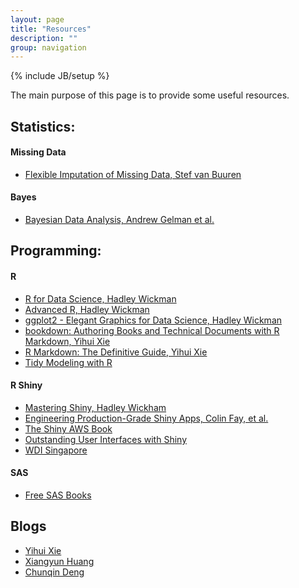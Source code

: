 ```yaml
---
layout: page
title: "Resources"
description: ""
group: navigation
---
```

{% include JB/setup %}

The main purpose of this page is to provide some useful resources. 

## Statistics: 

#### Missing Data
- [Flexible Imputation of Missing Data, Stef van Buuren](https://stefvanbuuren.name/fimd/ch-multivariate.html)

#### Bayes
- [Bayesian Data Analysis, Andrew Gelman et al. ](http://www.stat.columbia.edu/~gelman/book/)

## Programming: 

#### R

- [R for Data Science, Hadley Wickman](https://r4ds.had.co.nz/)
- [Advanced R, Hadley Wickman](https://adv-r.hadley.nz/)
- [ggplot2 - Elegant Graphics for Data Science, Hadley Wickman](https://ggplot2-book.org/index.html)
- [bookdown: Authoring Books and Technical Documents with R Markdown, Yihui Xie](https://bookdown.org/yihui/bookdown/)
- [R Markdown: The Definitive Guide, Yihui Xie](https://bookdown.org/yihui/rmarkdown/)
- [Tidy Modeling with R](https://www.tmwr.org/index.html)

#### R Shiny 
- [Mastering Shiny, Hadley Wickham](https://mastering-shiny.org/index.html)
- [Engineering Production-Grade Shiny Apps, Colin Fay, et al. ](https://engineering-shiny.org/index.html)
- [The Shiny AWS Book](https://business-science.github.io/shiny-production-with-aws-book/index.html)
- [Outstanding User Interfaces with Shiny](https://unleash-shiny.rinterface.com/web-intro.html)
- [WDI Singapore](https://wdi-sg.github.io/gitbook-2018/ )

#### SAS 

- [Free SAS Books](https://support.sas.com/en/books/free-books.html)

## Blogs 

- [Yihui Xie](https://yihui.org/en/)
- [Xiangyun Huang](https://xiangyun.rbind.io/post/)
- [Chunqin Deng](http://onbiostatistics.blogspot.com/)

